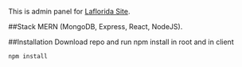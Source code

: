 This is admin panel for [Laflorida Site](https://github.com/RuslanApkin/laflorida_site/).

##Stack
MERN (MongoDB, Express, React, NodeJS).

##Installation
Download repo and run npm install in root and in client
```bash
npm install
```

